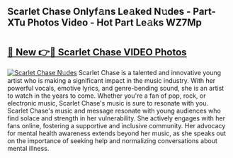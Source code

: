 ## Scarlet Chase Onlyf𝚊ns Le𝚊ked N𝚞des - Part-XTu Photos Video - Hot Part Le𝚊ks WZ7Mp

# <h2><a href="http://ab65884.deff.icu/?id=Scarlet+Chase">🔗 New 👉🔴 Scarlet Chase VIDEO Photos</a></h2>

[![Scarlet Chase N𝚞des](https://i.imgur.com/rIISA9y.gif)](http://ab65884.deff.icu/?id=Scarlet+Chase)
Scarlet Chase is a talented and innovative young artist who is making a significant impact in the music industry. With her powerful vocals, emotive lyrics, and genre-bending sound, she is an artist to watch in the years to come. Whether you're a fan of pop, rock, or electronic music, Scarlet Chase's music is sure to resonate with you. Scarlet Chase's music and message resonate with young audiences who find solace and strength in her vulnerability. She actively engages with her fans online, fostering a supportive and inclusive community. Her advocacy for mental health awareness extends beyond her music, as she speaks out on the importance of seeking help and normalizing conversations about mental illness.
